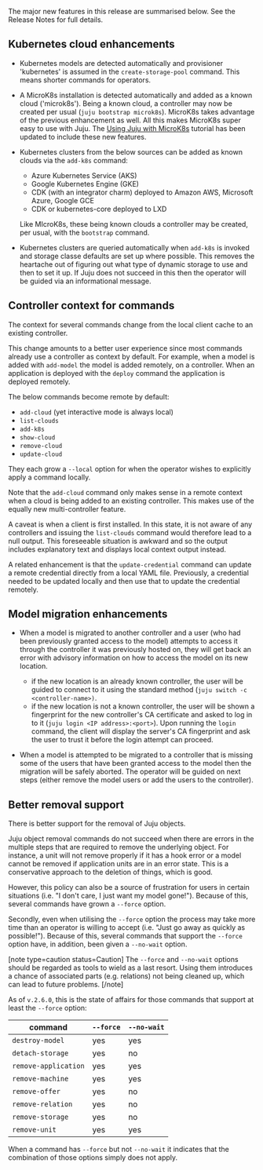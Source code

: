 The major new features in this release are summarised below. See the Release Notes for full details.

<h2 id="heading--kubernetes-cloud-enhancements">Kubernetes cloud enhancements</h2>

- Kubernetes models are detected automatically and provisioner 'kubernetes' is assumed in the `create-storage-pool` command. This means shorter commands for operators.

- A MicroK8s installation is detected automatically and added as a known cloud ('microk8s'). Being a known cloud, a controller may now be created per usual (`juju bootstrap microk8s`). MicroK8s takes advantage of the previous enhancement as well. All this makes MicroK8s super easy to use with Juju. The [Using Juju with MicroK8s](/t/using-juju-with-microk8s-tutorial/1194) tutorial has been updated to include these new features.

- Kubernetes clusters from the below sources can be added as known clouds via the `add-k8s` command:

  - Azure Kubernetes Service (AKS)
  - Google Kubernetes Engine (GKE)
  - CDK (with an integrator charm) deployed to Amazon AWS, Microsoft Azure, Google GCE
  - CDK or kubernetes-core deployed to LXD

  Like MIcroK8s, these being known clouds a controller may be created, per usual, with the `bootstrap` command. 

- Kubernetes clusters are queried automatically when `add-k8s` is invoked and storage classe defaults are set up where possible. This removes the heartache out of figuring out what type of dynamic storage to use and then to set it up. If Juju does not succeed in this then the operator will be guided via an informational message.

<h2 id="heading--controller-context-for-commands">Controller context for commands</h2>

The context for several commands change from the local client cache to an existing controller.

This change amounts to a better user experience since most commands already use a controller as context by default. For example, when a model is added with `add-model` the model is added remotely, on a controller. When an application is deployed with the `deploy` command the application is deployed remotely. 

The below commands become remote by default:

- `add-cloud` (yet interactive mode is always local)
- `list-clouds`
- `add-k8s`
- `show-cloud`
- `remove-cloud`
- `update-cloud`

They each grow a `--local` option for when the operator wishes to explicitly apply a command locally.

Note that the `add-cloud` command only makes sense in a remote context when a cloud is being added to an existing controller. This makes use of the equally new multi-controller feature.

A caveat is when a client is first installed. In this state, it is not aware of any controllers and issuing the `list-clouds` command would therefore lead to a null output. This foreseeable situation is awkward and so the output includes explanatory text and displays local context output instead.

A related enhancement is that the `update-credential` command can update a remote credential directly from a local YAML file. Previously, a credential needed to be updated locally and then use that to update the credential remotely.

<h2 id="heading--model-migration-enhancements">Model migration enhancements</h2>

- When a model is migrated to another controller and a user (who had been previously granted access to the model) attempts to access it through the controller it was previously hosted on, they will get back an error with advisory information on how to access the model on its new location.

    - if the new location is an already known controller, the user will be guided to connect to it using the standard method (`juju switch -c <controller-name>)`.
    - if the new location is not a known controller, the user will be shown a fingerprint for the new controller's CA certificate and asked to log in to it (`juju login <IP address>:<port>`). Upon running the `login` command, the client will display the server's CA fingerprint and ask the user to trust it before the login attempt can proceed.

- When a model is attempted to be migrated to a controller that is missing some of the users that have been granted access to the model then the migration will be safely aborted. The operator will be guided on next steps (either remove the model users or add the users to the controller).

<h2 id="heading--better-removal-support">Better removal support</h2>

There is better support for the removal of Juju objects.

Juju object removal commands do not succeed when there are errors in the multiple steps that are required to remove the underlying object. For instance, a unit will not remove properly if it has a hook error or a model cannot be removed if application units are in an error state. This is a conservative approach to the deletion of things, which is good.

However, this policy can also be a source of frustration for users in certain situations (i.e. "I don't care, I just want my model gone!"). Because of this, several commands have grown a `--force` option.

Secondly, even when utilising the `--force` option the process may take more time than an operator is willing to accept (i.e. "Just go away as quickly as possible!").  Because of this, several commands that support the `--force` option have, in addition, been given a `--no-wait` option.

[note type=caution status=Caution]
The `--force` and `--no-wait` options should be regarded as tools to wield as a last resort. Using them introduces a chance of associated parts (e.g. relations) not being cleaned up, which can lead to future problems.
[/note]

As of `v.2.6.0`, this is the state of affairs for those commands that support at least the `--force` option:

command | `--force` | `--no-wait`
---------------|---------------|---------------
`destroy-model` | yes | yes
`detach-storage` | yes | no
`remove-application` | yes | yes
`remove-machine` | yes | yes
`remove-offer` | yes | no
`remove-relation` | yes | no
`remove-storage` | yes | no
`remove-unit` | yes | yes

When a command has `--force` but not `--no-wait` it indicates that the combination of those options simply does not apply.
